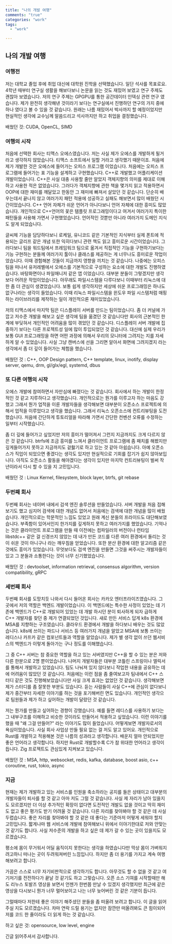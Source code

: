 ```yaml
---
title: "나의 개발 여행"
comments: "true"
categories: "work"
tags:
  - "work"

---
```


## 나의 개발 여행

### 여행전
저는 대학교 졸업 후에 취업 대신에 대학원 진학을 선택했습니다. 일단 석사를 목표로요. 4학년 때부터 연구실 생활을 해보다보니 논문을 읽는 것도 재밌어 보였고 연구 주제도 괜찮아 보였습니다.
저의 연구 주제는 GPGPU를 통한 공간데이터 인덱싱 관련 연구 였습니다. 제가 완전히 생각해낸 것이라기 보다는 연구실에서 진행하던 연구의 가지 중에 하나 였다고 볼 수 있을 것 같습니다.
원래는 나름 재밌어서 박사까지 할 예정이었지만 현실적인 생각에 교수님께 말씀드리고 석사까지만 하고 취업을 결정했습니다.

배웠던 것: CUDA, OpenCL, SIMD

### 여행의 시작
 처음에 선택한 회사는 티맥스 오에스였습니다. 저는 사실 제가 오에스를 개발하게 될거라고 생각하지 않았습니다. 티맥스 소프트에서 일할 거라고 생각했기 때문이죠. 처음에 제가 개발한 것은 오에스에 들어가는 오피스 프로그램 이었습니다. 처음에는 오피스 프로그램에 들어가는 표 기능을 설계하고 구현했습니다. C++로 개발했고 어플리케이션 개발이었습니다. C++은 사실 대충 사용할 줄만 알았지 객체지향의 의미를 제대로 이해하고 사용한 적은 없었습니다. 그러다가 객체지향에 관한 책을 몇가지 읽고 적용하면서 OOP에 대한 재미를 깨달았고 한동안 그 재미에 빠져서 살았던 것 같습니다. 단순히 배우는데서 끝나지 않고 여러가지 패턴 적용에 성공하고 실패도 해보면서 많이 배웠던 시간이었습니다. C++ 언어 자체가 쉬운 언어가 아니다보니 언어 자체에 대한 흥미도 많았습니다. 개인적으로 C++언어의 꽃은 템플릿 프로그래밍이다고 여겨서 여러가지 특이한 패턴들을 사용해 가면서 구현했었습니다. 
 언어적인 것뿐만 아니라 여러가지 도메인 지식도 알게 되었습니다. 
 
 글씨체 기능을 담당하다보니 로케일, 유니코드 같은 기본적인 지식부터 실제 폰트에 적용되는 글리프 같은 개념 또한 익히다보니 관련 책도 읽고 흥미로운 시간이었습니다. 그러다보니 팀을 워드팀에서 프레임워크 팀으로 옮겨서 직접적인 기능을 구현하기보다는 기능 구현하는 분들께 여러가지 툴이나 클래스를 제공하는 게 너무나도 흥미로운 작업이었습니다. 이때 경험해본 것들이 지금까지 영향을 끼치는 것 같습니다.
 나중에는 오피스팀을 떠나서 유저레벨에서 오에스를 기본적으로 구성하는 요소에 대한 개발도 진행하였습니다. 바탕화면이나 파일매니저 같은 앱 이었습니다. 대부분 분들이 그렇겠지만 생각보다 어려운 작업이었습니다. 아무래도 파일시스템을 다루다보니 이때부터 리눅스에 대한 좀 더 관심이 생겼었습니다. 보통 쉽게 생각하지만 세상에 쉬운 프로그래밍은 하나도 없구나라는 생각이 들었습니다. 이때 리눅스 파일시스템을 윈도우 파일 시스템처럼 매핑하는 라이브러리를 제작하는 일이 개인적으론 재미있었습니다.
 
 저의 티맥스에서 마지막 팀은 디스플레이 서버를 만드는 팀이었습니다. 좀 더 커널에 가깝고 저수준 개발을 해보고 싶은 생각에 팀을 옮겼던 것 같습니다만 회사의 근본적인 한계에 부딪혀서 개인적인 어려움을 많이 겪었던 것 같습니다. 디스플레이 서버 개발에 집중하기 보다는 다른 프로젝트성 일에 많이 투입되었던 것 같습니다. 대신에 실제 우리가 보통 GUI 프로그래밍을 하면 어떤 과정에 의해서 우리의 모니터에 그려지는 지를 자세하게 알 수 있었습니다. 사실 그냥 캔버스에 선을 그리면 알아서 화면에 그려지겠지 라는 생각에서 좀 더 깊이 들어가는 체험을 했습니다.

배웠던 것 : C++, OOP Design pattern, C++ template, linux, inotify, display server, qemu, drm, gl/glx/egl, systemd, dbus

### 또 다른 여행의 시작
오에스 개발에 참여하면서 자만심에 빠졌다는 것 같습니다. 회사에서 하는 개발이 한정적인 것 같고 지루하다고 생각했습니다. 개인적으로는 뭔가를 이루고자 하는 마음도 강했고 그래서 뭔가 업적을 이룬 개발자들을 생각해보면 대부분이 오픈소스 프로젝트에 의해서 업적을 이루었다고 생각을 했습니다. 그래서 리눅스 오픈소스에 컨트리뷰팅을 도전했습니다. 처음에 간단하게 튜토리얼을 따라해 가면서 간단한 컨벤션 오류를 수정하는 일부터 시작했습니다. 

좀 더 깊에 들어가고 싶었지만 저의 흥미가 떨어져서 그런지 지금까지도 크게 다르지 않은 것 같습니다. btrfs에 조금 흥미를 느껴서 클라이언트 프로그램에 좀 패치를 해봤지만 깊게들어가지 못하고 지금까지도 겉핧기로 하고 있는 것 같아 아쉽습니다. 아예 오픈소스가 직업이 되었으면 좋겠다는 생각도 있지만 현실적으로 기회를 잡기가 쉽지 않아보입니다. 아직도 오픈소스 활동을 해야겠다는 생각이 있지만 마지막 컨트리뷰팅이 벌써 작년이라서 다시 할 수 있을 지 고민입니다.

배웠던 것 : Linux Kernel, filesystem, block layer, btrfs, git rebase

### 두번째 회사
 두번째 회사는 네이버 내에서 검색 엔진 솔루션을 만들었습니다. 서버 개발을 처음 접해보기도 했고 심지어 검색에 대한 개념도 없어서 처음에는 검색에 대한 개념을 많이 배웠습니다. 개인적으로는 학문적인 느낌도 있었고 원래 계신 분들의 프라이드도 대단해보였습니다. 부족함이 있어서인지 한가지를 깊게하지 못하고 여러가지를 했었습니다. 기억나는 것은 클라이언트 프로그램을 만들 때 이전에는 컴파일러의 버전이나 런타임 libstdc++ 같은 걸 신경쓰지 않았는 데 내가 만든 코드를 다른 여러 환경에서 돌리는 것이 쉬운 것이 아니구나 라는 깨우침을 얻었습니다. 또한 분산 환경에 대한 알고리즘 같은 것에도 흥미가 있었습니다. 무엇보다도 검색 엔진을 만들면 그것을 써주시는 개발자들이 있고 그 분들과 소통한다는 것이 너무 신기했었습니다.

배웠던 것 : devtoolset, information retrieval, consensus algorithm, version compatibility, gRPC 

### 세번째 회사
 두번째 회사를 도망치듯 나와서 다시 들어온 회사는 카카오 엔터프라이즈였습니다. 그 곳에서 저의 역할은 백엔드 개발이었습니다. 이 백엔드에는 특수한 사정이 있었는 데 기존에 백엔드가 C++로 개발되어 있었는 데 개발 하시던 분이 퇴사하게 되자 급하게 C++ 개발자를 찾던 중 제가 연결되었던 것입니다. 새로 만든 서비스 답게 k8s 환경에 MSA를 지향하는 구조였습니다. 클라우드 환경에서 개발을 하다보니 배우는 것도 많았습니다. k8s에 쓰이는 파드나 서비스 등 여러가지 개념을 알았고 MSA에 보통 쓰이는 레디스나 카프카 같은 컴포넌트들과 역할을 알았습니다. 제가 별 생각 없이 쓰던 웹서비스의 백엔드가 이렇게 돌아가는 구나 정도를 이해했습니다. 
 
 그 중 C++ 서버는 참 중요한 역할을 하고 있는 서버였지만 C++을 할 수 있는 분은 저와 다른 한분으로 2명 뿐이었습니다. 나머지 개발자들은 대부분 코틀린 스프링이나 엘릭서를 통해서 개발하고 있었습니다. 팀도 나눠져 있지 않다보니 작업한 내용을 공유하는 데에 어려움이 많았던 것 같습니다. 처음에는 이런 점을 좀 줄여보고자 팀내에서 C++ 스터디 같은 것도 진행해보았습니다만 사실 크게 효과는 없었던 것 같습니다.  생각해보면 제가 스터디를 좀 잘못한 부분도 있습니다. 듣는 사람들이 사실 C++에 관심이 없다보니 제가 중간부터 자세한 이야기를 하는 것을 포기해버린 면도 있습니다. 
 개인적인 생각으로 팀원들과 제가 하고 싶어하는 개발이 달랐던 것 같습니다. 
 
 저는 뭔가를 만들고 싶어하는 경향이 강했습니다. 예를 들면 레디스를 사용하기 보다는 그 내부구조를 이해하고 비슷한 것이라도 만들어서 적용하고 싶었습니다. 이런 이야기를 했을 때 "왜 그걸 만들어?" 라는 이야기도 많이 들었습니다. 어떻게보면 개발자로서의 욕심이었습니다. 사실 회사 사업상 만들 필요 없는 걸 저도 알고 있어요.
 개인적으로 Rust를 개발하고 적용해본 것은 나름의 성과라고 생각합니다. 배운지 얼마 안되었지만 좋은 언어라고 생각합니다. 하지만 Rust로 개발할수록 C가 참 위대한 언어라고 생각이 듭니다. Zig 프로젝트도 관심있게 지켜보고 있습니다.

배웠던 것 : MSA, http, websocket, redis, kafka, database, boost asio, c++ coroutine, rust, tokio, async

### 지금
 현재는 제가 개발하고 있는 서비스를 인원을 축소하라는 공지를 들은 상태이고 대부분의 개발자들이 퇴사를 할 것 같고 아마 저도 그럴 것 같습니다. 사실 제 자리가 남아 있을지도 모르겠지만 더 이상 추가적인 확장이 없다면 도전적인 개발도 없을 것이고 딱히 재미도 없고 좋은 평가도 받기 어려울 것 같습니다. 
 다른 자리를 찾아봐야 할 것 같은 데 사실 두렵습니다. 좋은 자리를 찾아봐야 할 것 같은 데 좋다는 기준마저 어떻게 세워야 할지 고민입니다. 짧게나마 웹 서비스에 개발에 참여해보니 위에서 이야기한대로 저와 안맞는 것 같기도 합니다. 사실 저수준의 개발을 하고 싶은 데 제가 갈 수 있는 곳이 있을지도 모르겠습니다.
 
 평소에 몸이 무거워서 어딜 움직이지 못한다는 생각을 하였습니다만 막상 몸이 가벼워지려고하니 떠나는 곳이 두려워져버린 느낌입니다. 하지만 좀 더 용기를 가지고 계속 여행 해보려고 합니다.
 
 가끔은 스스로 너무 자기비판적으로 생각하기도 합니다. 아무것도 할 수 없을 것 같고 여기저기를 전전하다가 끝날 것 같기도 하고 그렇습니다. 오픈 소스 기여를 시작할때만 해도 리누스 토발즈 영상을 보면서 언젠가 한번쯤 만날 수 있겠지 생각했지만 최근에 같은 영상을 다시보니 뭔가 너무 멀어보이고 나는 너무 늦어버린 것 같은 기분이 듭니다.
 
 그럴때마다 저한테 좋은 이야기 해주셨던 분들을 좀 떠올려 보려고 합니다. 이 글을 읽어주실 지도 모르겠습니다. 차마 연락 드릴 용기는 없지만 잠깐만 떠올려봐도 큰 힘이되어 저를 코드 한 줄이라도 더 읽게 하는 것 같습니다.

하고 싶은 것: opensource, low level, engine

긴글 읽어주셔서 감사합니다.

